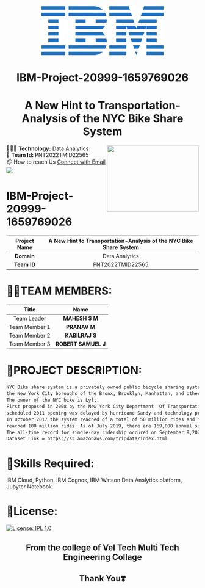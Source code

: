 <div align="center">
<a href="https://github.com/othneildrew/Best-README-Template">
<img src="https://github.com/SuryaR-25/ReadMe-Temp/blob/master/images/IBM_logo.svg.png" alt="Logo" width="320" height="128" >
</a>
 
# IBM-Project-20999-1659769026
# A New Hint to Transportation-Analysis of the NYC Bike Share System
 
<img src="https://s3files.core77.com/blog/images/2013/07/CitiBike-yeahigifedit.gif" align="right" width="240" height="175"/>
</div>

👨🏻‍💻 <b>Technology:</b> Data Analytics <br>
📱  <b>Team Id: </b> PNT2022TMID22565 <br>
📫 How to reach Us <a href = "mailto: mahiravi.786@gmail.com">Connect with Email</a><br>
![](https://komarev.com/ghpvc/?username=IBM-Project-20999-1659769026&label=PROFILE+VIEWS) 
# IBM-Project-20999-1659769026



|      **Project Name**     | A New Hint to Transportation-Analysis of the NYC Bike Share System |
|:---------------------:|:------------------------------:|
|         **Domain**        |  Data Analytics |
|        **Team ID**        |  PNT2022TMID22565 |

# 👩‍👦TEAM MEMBERS:
|   **Title**   |      **Name**     |
|:-----------:|:-----------------:|
| Team Leader   |**MAHESH S M**|
| Team Member 1 |**PRANAV M**|
| Team Member 2 |**KABILRAJ S**|
| Team Member 3 |**ROBERT SAMUEL J**|

# **📜PROJECT DESCRIPTION:**
```html
NYC Bike share system is a privately owned public bicycle sharing system serving
the New York City boroughs of the Bronx, Brooklyn, Manhattan, and other cities.
The owner of the NYC bike is Lyft.
First proposed in 2008 by the New York City Department  Of Transportation, City Bike's
scheduled 2011 opening was delayed by hurricane Sandy and technology problems. 
In October 2017 the system reached of a total of 50 million rides and in July 2020 the system
reached 100 million rides. As of July 2019, there are 169,000 annual subscribers.
The all-time record for single-day ridership occured on September 9,2022, when the system had 138,372 rides.
Dataset Link = https://s3.amazonaws.com/tripdata/index.html
```



# **🎯Skills Required:**
IBM Cloud, Python, IBM Cognos, IBM Watson Data Analytics platform, Jupyter Notebook.

# 🔑License:
[![License: IPL 1.0](https://img.shields.io/badge/License-IPL_1.0-blue.svg)](https://github.com/IBM-EPBL/IBM-Project-20999-1659769026/blob/main/LICENSE)



<div align="center">
<h2>From the college of Vel Tech Multi Tech Engineering Collage<br></h2>
             <h2>Thank You❣️</h2>
             </div>

